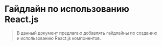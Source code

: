 # Гайдлайн по использованию React.js
> В данный документ предлагаю добавлять гайдлайны по созданию и использованию React.js компонентов.
